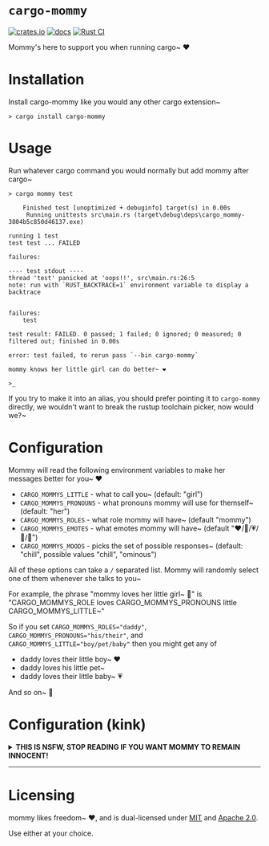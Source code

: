 <div class="oranda-hide">

# `cargo-mommy`

</div>

[![crates.io](https://img.shields.io/crates/v/cargo-mommy.svg)](https://crates.io/crates/cargo-mommy)
[![docs](https://docs.rs/cargo-mommy/badge.svg)](https://docs.rs/cargo-mommy)
[![Rust CI](https://github.com/Gankra/cargo-mommy/workflows/Rust/badge.svg?branch=main)](https://github.com/Gankra/cargo-mommy/actions/workflows/ci.yml)


Mommy's here to support you when running cargo~ ❤️

# Installation

Install cargo-mommy like you would any other cargo extension~

```text
> cargo install cargo-mommy
```

# Usage

Run whatever cargo command you would normally but add mommy after cargo~

```text
> cargo mommy test

    Finished test [unoptimized + debuginfo] target(s) in 0.00s
     Running unittests src\main.rs (target\debug\deps\cargo_mommy-3804b5c850d46137.exe)

running 1 test
test test ... FAILED

failures:

---- test stdout ----
thread 'test' panicked at 'oops!!', src\main.rs:26:5
note: run with `RUST_BACKTRACE=1` environment variable to display a backtrace


failures:
    test

test result: FAILED. 0 passed; 1 failed; 0 ignored; 0 measured; 0 filtered out; finished in 0.00s

error: test failed, to rerun pass `--bin cargo-mommy`

mommy knows her little girl can do better~ ❤️

>_
```

If you try to make it into an alias, you should prefer pointing it to `cargo-mommy` directly,
we wouldn't want to break the rustup toolchain picker, now would we?~

# Configuration

Mommy will read the following environment variables to make her messages better for you~ ❤️

* `CARGO_MOMMYS_LITTLE` - what to call you~ (default: "girl")
* `CARGO_MOMMYS_PRONOUNS` - what pronouns mommy will use for themself~ (default: "her")
* `CARGO_MOMMYS_ROLES` - what role mommy will have~ (default "mommy")
* `CARGO_MOMMYS_EMOTES` - what emotes mommy will have~ (default "❤️/💖/💗/💓/💞")
* `CARGO_MOMMYS_MOODS` - picks the set of possible responses~ (default: "chill", possible values "chill", "ominous")

All of these options can take a `/` separated list. Mommy will randomly select one of them whenever she talks to you~

For example, the phrase "mommy loves her little girl~ 💞" is "CARGO_MOMMYS_ROLE loves CARGO_MOMMYS_PRONOUNS little CARGO_MOMMYS_LITTLE~"

So if you set `CARGO_MOMMYS_ROLES="daddy"`, `CARGO_MOMMYS_PRONOUNS="his/their"`, and `CARGO_MOMMYS_LITTLE="boy/pet/baby"` then you might get any of

* daddy loves their little boy~ ❤️
* daddy loves his little pet~
* daddy loves their little baby~ 💗

And so on~ 💓


# Configuration (kink)

<details>

<summary>
<b>THIS IS NSFW, STOP READING IF YOU WANT MOMMY TO REMAIN INNOCENT!</b>
</summary>

...

...

Good pet~ ❤️

All of mommy's NSFW content is hidden behind CARGO_MOMMYS_MOODS, where "thirsty" is heavy teasing/flirting and "yikes" is full harsh dommy mommy kink~

You can enable "true mommy chaos mode" by setting `CARGO_MOMMYS_MOODS="chill/ominous/thirsty/yikes"`, making mommy oscillate wildly between light positive affirmation and trying to break you in half~

* `CARGO_MOMMYS_MOODS` - how kinky mommy will be~ (default: "chill", possible values "chill", "ominous", "thirsty", "yikes")
* `CARGO_MOMMYS_PARTS` - what part of mommy you should crave~ (default: "milk")
* `CARGO_MOMMYS_FUCKING` - what to call mommy's pet~ (default: "slut/toy/pet/pervert/whore")

-----

**Here's some examples of mommy being thirsty~ ❤️**

*tugs your leash*
that's a VERY good girl~ 💞

*smooches your forehead*
good job~

are you just keysmashing now~?
cute~ 💖

if you don't learn how to code better, mommy is going to put you in time-out~ 💓

-----

**And here's some examples of mommy being yikes~ 💞**

good slut~
you've earned five minutes with the buzzy wand~ 💗

*slides her finger in your mouth*
that's a good little toy~ ❤️

get on your knees and beg mommy for forgiveness you pervert~

mommy is starting to wonder if you should just give up and become her breeding stock~ 💗

</details>

-------


# Licensing
mommy likes freedom~ ❤️, and is dual-licensed under [MIT](LICENSE-MIT) and [Apache 2.0](LICENSE-APACHE).

Use either at your choice.
